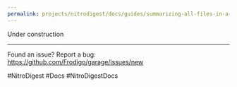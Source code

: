 ```yaml
---
permalink: projects/nitrodigest/docs/guides/summarizing-all-files-in-a-directory
---
```


Under construction

---
Found an issue? Report a bug: <https://github.com/Frodigo/garage/issues/new>

#NitroDigest #Docs #NitroDigestDocs
